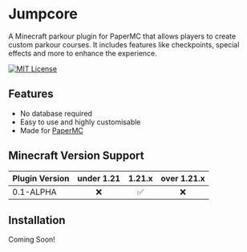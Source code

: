 
# Jumpcore

A Minecraft parkour plugin for PaperMC that allows players to create custom parkour courses. It includes features like checkpoints, special effects and more to enhance the experience.

[![MIT License](https://img.shields.io/badge/License-MIT-green.svg)](https://opensource.org/license/mit/)

## Features

- No database required
- Easy to use and highly customisable
- Made for [PaperMC](https://papermc.io/software/paper)

## Minecraft Version Support

| Plugin Version           | under 1.21  | 1.21.x  | over 1.21.x |
| :----------------------- | :---------: | :---: | :---------: |
| 0.1-ALPHA                | ❌          | ✅    | ❌         |

## Installation

Coming Soon!
